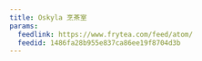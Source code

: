 ```yaml
---
title: Oskyla 烹茶室
params:
  feedlink: https://www.frytea.com/feed/atom/
  feedid: 1486fa28b955e837ca86ee19f8704d3b
---
```

